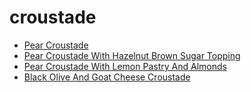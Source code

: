 # croustade

 * [Pear Croustade](index/p/pear-croustade-5131.json)
 * [Pear Croustade With Hazelnut Brown Sugar Topping](index/p/pear-croustade-with-hazelnut-brown-sugar-topping-102376.json)
 * [Pear Croustade With Lemon Pastry And Almonds](index/p/pear-croustade-with-lemon-pastry-and-almonds-240089.json)
 * [Black Olive And Goat Cheese Croustade](index/b/black-olive-and-goat-cheese-croustade.json)

